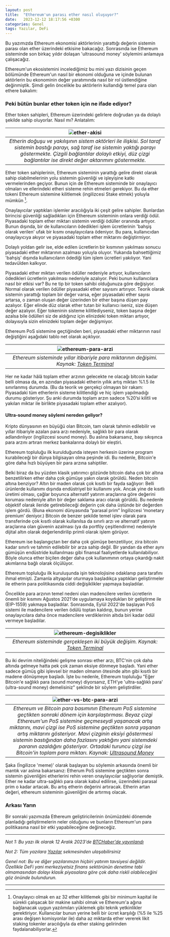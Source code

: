 ```yaml
---
layout: post
title:  "Ethereum'un parası ether nasıl oluşuyor?"
date:   2023-12-12 18:17:56 +0300
categories: Genel
tags: Yazılar, DeFi
---
```


Bu yazımızda Ethereum ekonomisi aktörlerinin yarattığı değerin sistemin parası olan ether üzerindeki etkisine bakacağız. Sonrasında ise Ethereum sisteminde son birkaç yıldır dolaşan 'ultrasound money' söylemini anlamaya çalışacağız. 

Ethereum'un ekosistemini incelediğimiz bu mini yazı dizisinin geçen bölümünde Ethereum'un nasıl bir ekonomi olduğuna ve içinde bulunan aktörlerin bu ekonominin değer yaratımında nasıl bir rol üstlendiğine değinmiştik. Şimdi gelin öncelikle bu aktörlerin kullandığı temel para olan ethere bakalım:  

### Peki bütün bunlar ether token için ne ifade ediyor?
Ether token sahipleri, Ethereum üzerindeki gelirlere doğrudan ya da dolaylı şekilde sahip oluyorlar. Nasıl mı? Anlatalım: 

| ![ether-akisi](/assets/ether-akisi_v2.jpg)|
|:--:| 
|*Etherin doğuşu ve yakılışının sistem aktörleri ile ilişkisi. Sol taraf sistemin bastığı parayı, sağ taraf ise sistemin yaktığı parayı göstermekte. Çizgili bağlantılar dolaylı etkiyi, düz çizgi bağlantılar ise direkt değer aktarımını göstermekte.*|

Ether token sahiplerinin, Ethereum sisteminin yarattığı gelire direkt olarak sahip olabilmelerinin yolu sistemin güvenliği ve işleyişine katkı vermelerinden geçiyor. Bunun için de Ethereum sisteminde bir onaylayıcı olmaları ve ellerindeki etheri sisteme rehin etmeleri gerekiyor. Bu da ether tokeni Ethereum sistemine kilitlemek (ingilizcesi Stake etmek) yoluyla mümkün [^1]. 

Onaylayıcılar yaptıkları işlemler aracılığıyla iki çeşit gelire sahipler. Bunlardan birincisi güvenliği sağladıkları için Ethereum sisteminin onlara verdiği ödül. Piyasadaki toplam ether miktarı sistemin verdiği ödüller oranında artıyor.  Bunun dışında, bir de kullanıcıların ödedikleri işlem ücretlerinin 'bahşiş olarak verilen' ufak bir kısmı onaylayıcılara ödeniyor. Bu para, kullanıcıdan onaylayıcıya akıyor ve piyasadaki toplam ether miktarını değiştirmiyor. 

Dolaylı yoldan gelir ise, elde edilen ücretlerin bir kısmının yakılması sonucu piyasadaki ether miktarının azalması yoluyla oluyor.  Yukarıda bahsettiğimiz 'bahşiş' dışında kullanıcıların ödediği tüm işlem ücretleri yakılıyor. Yani tedavülden kalkıyor. 

Piyasadaki ether miktarı verilen ödüller nedeniyle artıyor, kullanıcıların ödedikleri ücretlerin yakılması nedeniyle azalıyor. Peki bunun kullanıcılara nasıl bir etkisi var? Bu ne tip bir token sahibi olduğunuza göre değişiyor. Normal olarak verilen ödüller piyasadaki ether sayısını artırıyor. Teorik olarak sistemin yarattığı toplam bir değer varsa, eğer piyasadaki ether sayısı artarsa, o zaman oluşan değer üzerinden bir ether başına düşen pay azalıyor. Eğer elinde düz olarak ether tutan bir kullanıcı iseniz, size düşen değer azalıyor. Eğer tokeninin sisteme kilitlediyseniz, token başına değer azalsa bile ödülleri siz de aldığınız için elinizdeki token miktarı artıyor, dolayısıyla sizin elinizdeki toplam değer değişmiyor. 

Ethereum PoS sistemine geçtiğinden beri, piyasadaki ether miktarının nasıl değiştiğini aşağıdaki tablo net olarak açıklıyor. 

| ![ethereum-para-arzi](/assets/ethereum-para-arzi.jpg)|
|:--:| 
|*Ethereum sisteminde yıllar itibariyle para miktarının değişimi. Kaynak: [Token Terminal](https://tokenterminal.com/resources/crypto-research/ethereum-investment-framework#the-business-model)*|

Her ne kadar hâlâ toplam ether arzının gelecekte ne olacağı bitcoin kadar belli olmasa da, en azından piyasadaki etherin yıllık artış miktarı %1.5 ile sınırlanmış durumda. (Bu da teorik ve gerçekçi olmayan bir rakam: Piyasadaki tüm etherlerin sisteme kilitlendiği ve hiç işlem yapılmadığı durumu gösteriyor. Şu anki durumda toplam arzın sadece %20’si kilitli ve yakılan miktar ile birlikte piyasadaki toplam ether azalıyor). 

#### Ultra-sound money söylemi nereden geliyor?
Kripto dünyasının en büyüğü olan Bitcoin, tam olarak tahmin edilebilir ve yıllar itibariyle azalan para arzı nedeniyle, sağlıklı bir para olarak adlandırılıyor (ingilizcesi sound money). Bu aslına bakarsanız, başı sıkışınca para arzını artıran merkez bankalarına dolaylı bir eleştiri. 

Ethereum topluluğu ilk kurulduğunda isteyen herkesin üzerine program kurabileceği bir dünya bilgisayarı olma peşinde idi. Bu nedenle, Bitcoin'e göre daha hızlı büyüyen bir para arzına sahiptiler. 

Belki biraz da bu yüzden klasik yatırımcı gözünde bitcoin daha çok bir altına benzetilirken ether daha çok gümüşe yakın olarak görüldü. Neden bitcoin altına benziyor? Altın bir maden olarak çok kısıtlı bir fayda sağlıyor: Belli ürünlerde kullanımı dışında endüstriyel bir kullanımı yok. Ancak yine de kısıtlı üretimi olması, çağlar boyunca alternatif yatırım araçlarına göre değerini koruması nedeniyle altın bir değer saklama aracı olarak görüldü. Bu nedenle objektif olarak ileride getirebileceği değerin çok daha üstünde bir değerden işlem gördü. (Buna ekonomi dünyasında “parasal prim” İngilizcesi ‘monetary premium’ deniyor.) Bitcoin de benzer şekilde temel işlev olarak para transferinde çok kısıtlı olarak kullanılsa da sınırlı arzı ve alternatif yatırım araçlarına olan güvenin azalması (ya da portföy çeşitlendirme) nedeniyle dijital altın olarak değerlendirilip primli olarak işlem görüyor. 

Ethereum ise başlangıçtan ber daha çok gümüşe benzetiliyor, zira bitcoin kadar sınırlı ve tahmin edilebilir bir arza sahip değil. Bir yandan da ether aynı gümüşün endüstride kullanılması gibi finansal faaliyetlerde kullanılabiliyor. Böyle olunca ether biçilen değer daha çok kullanımının ortaya çıkardığı nakit akımlarına bağlı olarak ölçülüyor.  

Ethereum topluluğu ilk kuruluşunda işin teknolojisine odaklanıp para tarafını ihmal etmişti. Zamanla altyapılar oturmaya başladıkça yaptıkları geliştirmeler ile etherin para politikasında ciddi değişiklikler yapmaya başladılar. 

Öncelikle para arzının temel nedeni olan madencilere verilen ücretlerin önemli bir kısmını Ağustos 2021'de uygulamaya koydukları bir geliştirme ile (EIP-1559) yakmaya başladılar. Sonrasında, Eylül 2022'de başlayan PoS sistemi ile madencilere verilen ödülü toptan kaldırıp, bunun yerine onaylayıcılara daha önce madencilere verdiklerinin altıda biri kadar ödül vermeye başladılar. 

| ![ethereum-degisiklikler](/assets/ethereum-degisiklikler.jpg)|
|:--:| 
|*Ethereum sisteminde gerçekleşen iki büyük değişim. Kaynak: [Token Terminal](https://tokenterminal.com/resources/crypto-research/ethereum-investment-framework#the-business-model)*|

Bu iki devrim niteliğindeki gelişme sonrası ether arzı, BTC'nin çok daha altında gelmeye hatta pek çok zaman eksiye dönmeye başladı. Yani ether sadece gümüş gibi işlevsel bir maden olmanın ötesinde altın gibi kısıtlı bir madene dönüşmeye başladı. İşte bu nedenle, Ethereum topluluğu "Eğer Bitcoin'e sağlıklı para (sound money) diyorsanız, ETH'ye 'ultra-sağlıklı para' (ultra-sound money) demelisiniz" şeklinde bir söylem geliştirdiler. 

| ![ether-vs-btc-para-arzi](/assets/ether-vs-btc-para-arzi_v2.jpg)|
|:--:| 
|*Ethereum ve Bitcoin para basımının Ethereum PoS sistemine geçtikten sonraki dönem için karşılaştırması. Beyaz çizgi Ethereum'un PoS sistemine geçmeseydi yaşanacak artış miktarını, mavi çizgi ise PoS sistemine geçtikten sonra yaşanan artış miktarını gösteriyor. Mavi çizginin eksiyi göstermesi sistemin bastığından daha fazlasını yaktığını yani sistemdeki paranın azaldığını gösteriyor. Ortadaki turuncu çizgi ise Bitcoin'in toplam para miktarı. Kaynak: [Ultrasound Money](https://ultrasound.money)*|

Şaka (İngilizce 'meme)' olarak başlayan bu söylemin arkasında önemli bir mantık var aslına bakarsanız: Etherum PoS sistemine geçtikten sonra sistemin güvenliğini etherlerini rehin veren onaylayıcılar sağlıyorlar demiştik. Ether ne kadar ultra-sağlıklı para olarak kabul edilirse, üzerindeki parasal prim o kadar artacak. Bu artış etherin değerini artıracak. Etherin artan değeri, ethereum sisteminin güvenliğini de artırmış olacak. 

### Arkası Yarın 

Bir sonraki yazımızda Ethereum geliştiricilerinin önümüzdeki dönemde planladığı geliştirmelerin neler olduğunu ve bunların Ethereum'un para politikasına nasıl bir etki yapabileceğine değineceğiz. 

---

*Not 1: Bu yazı ilk olarak 12 Aralık 2023'de [BTCHaber'de yayınlandı]()*

*Not 2: Tüm yazılara [Yazılar](/articles/) sekmesinden ulaşabilirsiniz*

*Genel not: Bu ve diğer yazılarımızın hiçbiri yatırım tavsiyesi değildir. Özellikle DeFi yani merkeziyetsiz finans sektörünün denetime tabi olmamasından dolayı klasik piyasalara göre çok daha riskli olabileceğini göz önünde bulundurun.*

---
[^1]: Onaylayıcı olmak en az 32 ether kilitlemek gibi bir minimum kapital ile sürekli çalışacak bir makine sahibi olmak ve Ethereum'a ağına bağlanacak uygun yazılımıları yüklemek gibi teknik yetkinlikler gerektiriyor. Kullanıcılar bunun yerine belli bir ücret karşılığı (%5 ile %25 arası değişen komisyonlar ile) daha az miktarda ether vererek likit staking tokenler aracılığıyla da ether staking gelirinden faydalanabiliyorlar. 
